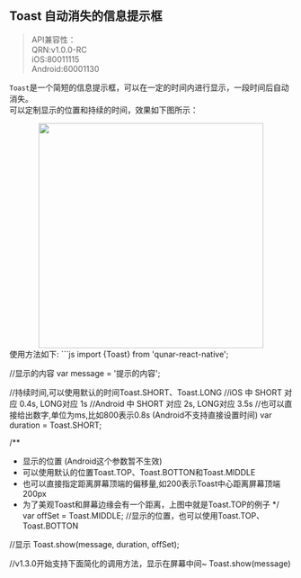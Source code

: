 ## Toast 自动消失的信息提示框
> API兼容性：   
> QRN:v1.0.0-RC   
> iOS:80011115   
> Android:60001130   

`Toast`是一个简短的信息提示框，可以在一定的时间内进行显示，一段时间后自动消失。   
可以定制显示的位置和持续的时间，效果如下图所示： 
<div align="middle">
<img src="images/api-toast.png" width="400"   />
</div>
使用方法如下:
```js
import {Toast} from 'qunar-react-native';

//显示的内容
var message = '提示的内容';	

//持续时间,可以使用默认的时间Toast.SHORT、Toast.LONG
//iOS 中 SHORT 对应 0.4s, LONG对应 1s
//Android 中 SHORT 对应 2s, LONG对应 3.5s
//也可以直接给出数字,单位为ms,比如800表示0.8s (Android不支持直接设置时间)
var duration = Toast.SHORT;	

/**
 *	显示的位置 (Android这个参数暂不生效)
 *	可以使用默认的位置Toast.TOP、Toast.BOTTON和Toast.MIDDLE
 *	也可以直接指定距离屏幕顶端的偏移量,如200表示Toast中心距离屏幕顶端200px
 *	为了美观Toast和屏幕边缘会有一个距离，上图中就是Toast.TOP的例子
 */
var offSet = Toast.MIDDLE;	//显示的位置，也可以使用Toast.TOP、Toast.BOTTON

//显示
Toast.show(message, duration, offSet);

//v1.3.0开始支持下面简化的调用方法，显示在屏幕中间~
Toast.show(message)
```